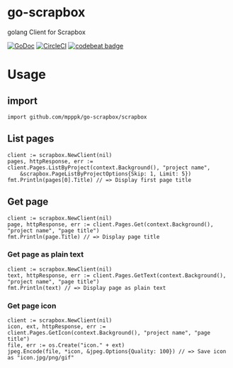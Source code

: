 # go-scrapbox
golang Client for Scrapbox

[![GoDoc](https://godoc.org/github.com/mpppk/go-scrapbox/scrapbox?status.svg)](http://godoc.org/github.com/mpppk/go-scrapbox/scrapbox)
[![CircleCI](https://circleci.com/gh/mpppk/go-scrapbox.svg?style=svg)](https://circleci.com/gh/mpppk/go-scrapbox)
[![codebeat badge](https://codebeat.co/badges/8cdde201-641d-4055-90f6-228a867a51b3)](https://codebeat.co/projects/github-com-mpppk-go-scrapbox-initial)

# Usage

## import

```golang
import github.com/mpppk/go-scrapbox/scrapbox
```

## List pages

```golang
client := scrapbox.NewClient(nil)
pages, httpResponse, err := client.Pages.ListByProject(context.Background(), "project name",
    &scrapbox.PageListByProjectOptions{Skip: 1, Limit: 5})
fmt.Println(pages[0].Title) // => Display first page title
```

## Get page

```golang
client := scrapbox.NewClient(nil)
page, httpResponse, err := client.Pages.Get(context.Background(), "project name", "page title")
fmt.Println(page.Title) // => Display page title
```

### Get page as plain text

```golang
client := scrapbox.NewClient(nil)
text, httpResponse, err := client.Pages.GetText(context.Background(), "project name", "page title")
fmt.Println(text) // => Display page as plain text
```

### Get page icon

```golang
client := scrapbox.NewClient(nil)
icon, ext, httpResponse, err := client.Pages.GetIcon(context.Background(), "project name", "page title")
file, err := os.Create("icon." + ext)
jpeg.Encode(file, *icon, &jpeg.Options{Quality: 100}) // => Save icon as "icon.jpg/png/gif"
```

